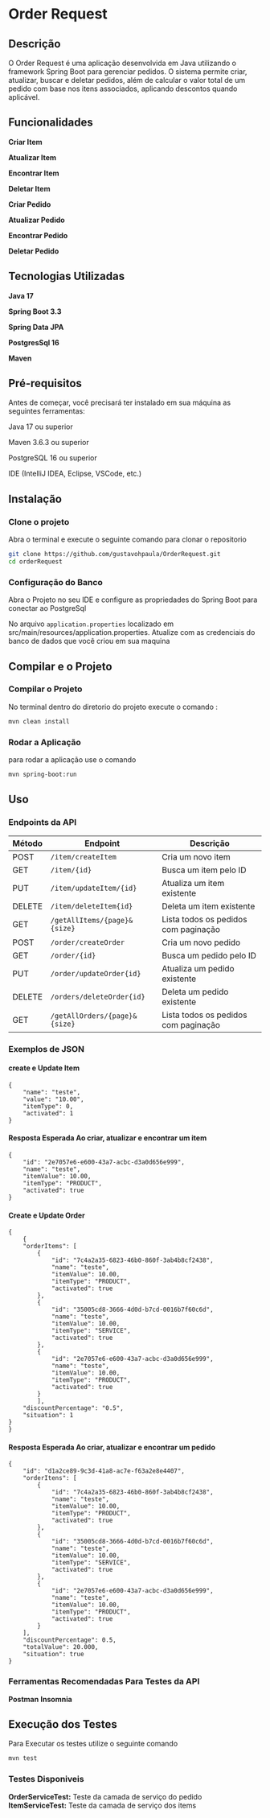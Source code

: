 # Order Request

## Descrição

O Order Request é uma aplicação desenvolvida em Java utilizando o framework Spring Boot para gerenciar
pedidos. O sistema permite criar, atualizar, buscar e deletar pedidos, além de calcular o valor total de
um pedido com base nos itens associados, aplicando descontos quando aplicável.

## Funcionalidades

**Criar Item**

**Atualizar Item**

**Encontrar Item**

**Deletar Item**

**Criar Pedido**

**Atualizar Pedido**

**Encontrar Pedido**

**Deletar Pedido**

## Tecnologias Utilizadas

**Java 17**

**Spring Boot 3.3**

**Spring Data JPA**

**PostgresSql 16**

**Maven**

## Pré-requisitos

Antes de começar, você precisará ter instalado em sua máquina as seguintes ferramentas:

Java 17 ou superior

Maven 3.6.3 ou superior

PostgreSQL 16 ou superior

IDE (IntelliJ IDEA, Eclipse, VSCode, etc.)

## Instalação

### Clone o projeto

Abra o terminal e execute o seguinte comando para clonar o repositorio

```bash
git clone https://github.com/gustavohpaula/OrderRequest.git
cd orderRequest
```

### Configuração do Banco

Abra o Projeto no seu IDE e configure as propriedades do Spring Boot para conectar ao PostgreSql

No arquivo `application.properties` localizado em src/main/resources/application.properties. Atualize com
as credenciais do banco de dados que você criou em sua maquina

## Compilar e o Projeto

### Compilar o Projeto

No terminal dentro do diretorio do projeto execute o comando :

```bash
mvn clean install
```

### Rodar a Aplicação

para rodar a aplicação use o comando

```bash
mvn spring-boot:run
```

## Uso

### Endpoints da API

| Método | Endpoint                      | Descrição                            |
|--------|-------------------------------|--------------------------------------|
| POST   | `/item/createItem`            | Cria um novo item                    |
| GET    | `/item/{id}`                  | Busca um item pelo ID                |
| PUT    | `/item/updateItem/{id}`       | Atualiza um item existente           |
| DELETE | `/item/deleteItem{id}`        | Deleta um item existente             |
| GET    | `/getAllItems/{page}&{size}`  | Lista todos os pedidos com paginação |
| POST   | `/order/createOrder`          | Cria um novo pedido                  |
| GET    | `/order/{id}`                 | Busca um pedido pelo ID              |
| PUT    | `/order/updateOrder{id}`      | Atualiza um pedido existente         |
| DELETE | `/orders/deleteOrder{id}`     | Deleta um pedido existente           |
| GET    | `/getAllOrders/{page}&{size}` | Lista todos os pedidos com paginação |

### Exemplos de JSON

#### create e Update Item

```
{
	"name": "teste",
	"value": "10.00",
	"itemType": 0,
	"activated": 1
}
```
#### Resposta Esperada Ao criar, atualizar e encontrar um item
```
{
	"id": "2e7057e6-e600-43a7-acbc-d3a0d656e999",
	"name": "teste",
	"itemValue": 10.00,
	"itemType": "PRODUCT",
	"activated": true
}
```

#### Create e Update Order
```
{
	{
	"orderItems": [
        {
            "id": "7c4a2a35-6823-46b0-860f-3ab4b8cf2438",
            "name": "teste",
            "itemValue": 10.00,
            "itemType": "PRODUCT",
            "activated": true
        },
		{
            "id": "35005cd8-3666-4d0d-b7cd-0016b7f60c6d",
            "name": "teste",
            "itemValue": 10.00,
            "itemType": "SERVICE",
            "activated": true
		},
		{
            "id": "2e7057e6-e600-43a7-acbc-d3a0d656e999",
            "name": "teste",
            "itemValue": 10.00,
            "itemType": "PRODUCT",
            "activated": true
		}
		],
	"discountPercentage": "0.5",
	"situation": 1
}
}
```
#### Resposta Esperada Ao criar, atualizar e encontrar um pedido
```
{
	"id": "d1a2ce89-9c3d-41a8-ac7e-f63a2e8e4407",
	"orderItens": [
		{
			"id": "7c4a2a35-6823-46b0-860f-3ab4b8cf2438",
			"name": "teste",
			"itemValue": 10.00,
			"itemType": "PRODUCT",
			"activated": true
		},
		{
			"id": "35005cd8-3666-4d0d-b7cd-0016b7f60c6d",
			"name": "teste",
			"itemValue": 10.00,
			"itemType": "SERVICE",
			"activated": true
		},
		{
			"id": "2e7057e6-e600-43a7-acbc-d3a0d656e999",
			"name": "teste",
			"itemValue": 10.00,
			"itemType": "PRODUCT",
			"activated": true
		}
	],
	"discountPercentage": 0.5,
	"totalValue": 20.000,
	"situation": true
}
```

### Ferramentas Recomendadas Para Testes da API
**Postman**
**Insomnia**

## Execução dos Testes
Para Executar os testes utilize o seguinte comando
````bash
mvn test
````

### Testes Disponiveis
**OrderServiceTest:** Teste da camada de serviço do pedido
**ItemServiceTest:** Teste da camada de serviço dos items
